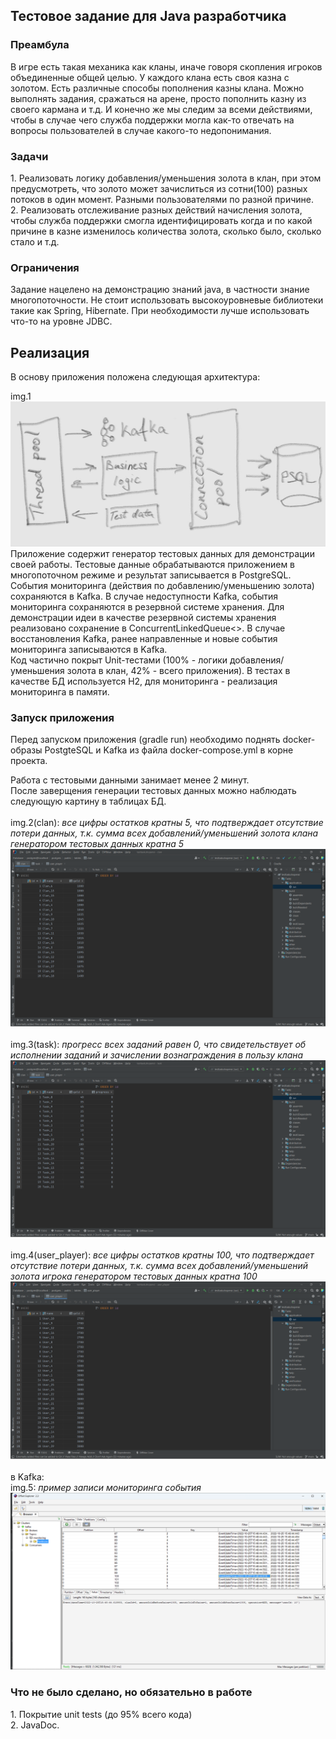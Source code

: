 <h2>Тестовое задание для Java разработчика</h2>

<h3>Преамбула</h3>
В игре есть такая механика как кланы, иначе говоря скопления игроков объединенные общей целью. У каждого клана есть своя казна с золотом. Есть различные способы пополнения казны клана. Можно выполнять задания, сражаться на арене, просто пополнить казну из своего кармана и т.д. И конечно же мы следим за всеми действиями, чтобы в случае чего служба поддержки могла как-то отвечать на вопросы пользователей в случае какого-то недопонимания.<br>

<h3>Задачи</h3>
1. Реализовать логику добавления/уменьшения золота в клан, при этом предусмотреть, что золото может зачислиться из сотни(100) разных потоков в один момент. Разными пользователями по разной причине.<br>
2. Реализовать отслеживание разных действий начисления золота, чтобы служба поддержки смогла идентифицировать когда и по какой причине в казне изменилось количества золота, сколько было, сколько стало и т.д.<br>

<h3>Ограничения</h3>
Задание нацелено на демонстрацию знаний java, в частности знание многопоточности.
Не стоит использовать высокоуровневые библиотеки такие как Spring, Hibernate. При необходимости лучше использовать что-то на уровне JDBC.

<h2>Реализация</h2>
В основу приложения положена следующая архитектура:<br>

img.1<br>
![app_architecture.jpg](src/app_architecture.jpg)
<br>
Приложение содержит генератор тестовых данных для демонстрации своей работы. Тестовые данные обрабатываются приложением в многопоточном режиме и результат записывается в PostgreSQL.</br>
События мониторинга (действия по добавлению/уменьшению золота) сохраняются в Kafka. В случае недоступности Kafka, события мониторинга сохраняются в резервной системе хранения. Для демонстрации идеи в качестве резервной системы хранения реализовано сохранение в ConcurrentLinkedQueue<>. В случае восстановления Kafka, ранее направленные и новые события мониторинга записываются в Kafka.<br>
Код частично покрыт Unit-тестами (100% - логики добавления/уменьшения золота в клан, 42% - всего приложения). В тестах в качестве БД используется H2, для мониторинга - реализация мониторинга в памяти.<br>

<h3>Запуск приложения</h3>
Перед запуском приложения (gradle run) необходимо поднять docker-образы PostgteSQL и Kafka из файла docker-compose.yml в корне проекта.<br>

Работа с тестовыми данными занимает менее 2 минут.<br>
После заверщения генерации тестовых данных можно наблюдать следующую картину в таблицах БД.
<br>
<br>
img.2(clan): <i>все цифры остатков кратны 5, что подтверждает отсутствие потери данных, т.к. сумма всех добавлений/уменьшений золота клана генератором тестовых данных кратна 5</i>
![img.png](src/img.png)
<br>
<br>
img.3(task): <i>прогресс всех заданий равен 0, что свидетельствует об исполнении заданий и зачислении вознаграждения в пользу клана</i>
![img_1.png](src/img_1.png)
<br>
<br>
img.4(user_player): <i>все цифры остатков кратны 100, что подтверждает отсутствие потери данных, т.к. сумма всех добавлений/уменьшений золота игрока генератором тестовых данных кратна 100</i>
![img_2.png](src/img_2.png)
<br>
<br>
в Kafka:
<br>
img.5: <i>пример записи мониторинга события</i>
![img.png](/src/kafka.png)
<br>

<h3>Что не было сделано, но обязательно в работе</h3>
1. Покрытие unit tests (до 95% всего кода)<br>
2. JavaDoc.<br>
